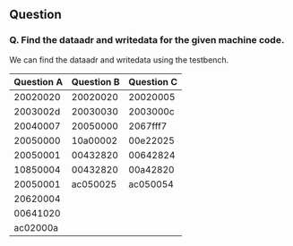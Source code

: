 ## Question

### **Q. Find the dataadr and writedata for the given machine code.**


We can find the dataadr and writedata using the testbench.


|Question A  |Question B |Question C |
|----------------|----------------------|----------------|
|20020020   |20020020 |20020005 |
|2003002d  |20030030|2003000c|
|20040007  |20050000|2067fff7|
|20050000  |10a00002|00e22025|
|20050001  |00432820|00642824|
|10850004  |00432820|00a42820|
|20050001  |ac050025|ac050054|
|20620004  |
|00641020  |
|ac02000a  |
